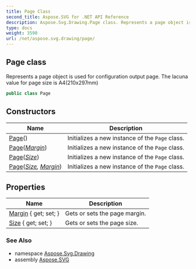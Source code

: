 ```yaml
---
title: Page Class
second_title: Aspose.SVG for .NET API Reference
description: Aspose.Svg.Drawing.Page class. Represents a page object is used for configuration output page. The lacuna value for page size is A4210x297mm
type: docs
weight: 3590
url: /net/aspose.svg.drawing/page/
---
```

## Page class

Represents a page object is used for configuration output page. The lacuna value for page size is A4(210x297mm)

```csharp
public class Page
```

## Constructors

| Name | Description |
| --- | --- |
| [Page](page/#constructor)() | Initializes a new instance of the `Page` class. |
| [Page](page/#constructor_1)(*[Margin](../margin/)*) | Initializes a new instance of the `Page` class. |
| [Page](page/#constructor_2)(*[Size](../size/)*) | Initializes a new instance of the `Page` class. |
| [Page](page/#constructor_3)(*[Size](../size/), [Margin](../margin/)*) | Initializes a new instance of the `Page` class. |

## Properties

| Name | Description |
| --- | --- |
| [Margin](../../aspose.svg.drawing/page/margin/) { get; set; } | Gets or sets the page margin. |
| [Size](../../aspose.svg.drawing/page/size/) { get; set; } | Gets or sets the page size. |

### See Also

* namespace [Aspose.Svg.Drawing](../../aspose.svg.drawing/)
* assembly [Aspose.SVG](../../)

